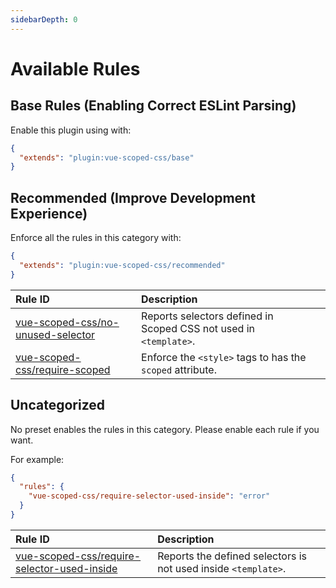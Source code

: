 ```yaml
---
sidebarDepth: 0
---
```


# Available Rules

<!-- This file is automatically generated in tools/update-docs-rules-index.js, do not change! -->

## Base Rules (Enabling Correct ESLint Parsing)

Enable this plugin using with:

```json
{
  "extends": "plugin:vue-scoped-css/base"
}
```

## Recommended (Improve Development Experience)

Enforce all the rules in this category with:

```json
{
  "extends": "plugin:vue-scoped-css/recommended"
}
```

| Rule ID | Description |    |
|:--------|:------------|:---|
| [vue-scoped-css/no-unused-selector](./no-unused-selector.md) | Reports selectors defined in Scoped CSS not used in `<template>`. |  |
| [vue-scoped-css/require-scoped](./require-scoped.md) | Enforce the `<style>` tags to has the `scoped` attribute. |  |

## Uncategorized

No preset enables the rules in this category.
Please enable each rule if you want.

For example:

```json
{
  "rules": {
    "vue-scoped-css/require-selector-used-inside": "error"
  }
}
```

| Rule ID | Description |    |
|:--------|:------------|:---|
| [vue-scoped-css/require-selector-used-inside](./require-selector-used-inside.md) | Reports the defined selectors is not used inside `<template>`. |  |
